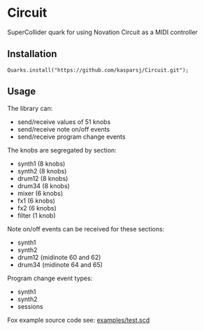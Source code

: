 # Circuit

SuperCollider quark for using Novation Circuit as a MIDI controller

## Installation

`Quarks.install("https://github.com/kasparsj/Circuit.git");`

## Usage

The library can:

- send/receive values of 51 knobs
- send/receive note on/off events
- send/receive program change events

The knobs are segregated by section:

- synth1 (8 knobs)
- synth2 (8 knobs)
- drum12 (8 knobs)
- drum34 (8 knobs)
- mixer (6 knobs)
- fx1 (6 knobs)
- fx2 (6 knobs)
- filter (1 knob)

Note on/off events can be received for these sections:

- synth1
- synth2
- drum12 (midinote 60 and 62)
- drum34 (midinote 64 and 65)

Program change event types:

- synth1
- synth2
- sessions

Fox example source code see: [examples/test.scd](https://github.com/kasparsj/Circuit/blob/main/examples/test.scd)
